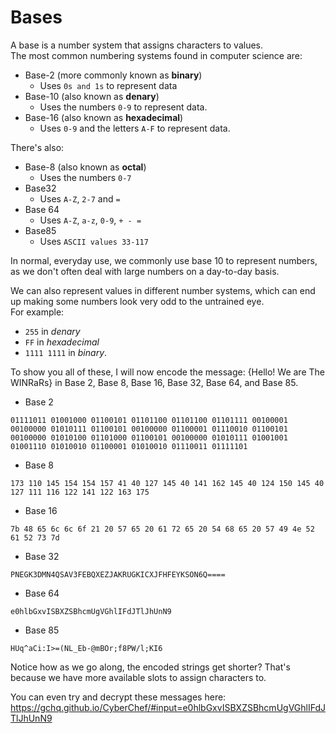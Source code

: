 # Bases
A base is a number system that assigns characters to values.\
The most common numbering systems found in computer science are:
* Base-2 (more commonly known as **binary**)
    * Uses `0s and 1s` to represent data
* Base-10 (also known as **denary**)
    * Uses the numbers `0-9` to represent data.
* Base-16 (also known as **hexadecimal**)
    * Uses `0-9` and the letters `A-F` to represent data.
    
There's also:
* Base-8 (also known as **octal**)
    * Uses the numbers `0-7`
* Base32 
    * Uses `A-Z`, `2-7` and `=`
* Base 64
    * Uses `A-Z`, `a-z`, `0-9`, `+ - =`
* Base85
    * Uses `ASCII values 33-117`
    
In normal, everyday use, we commonly use base 10 to represent numbers,
as we don't often deal with large numbers on a day-to-day basis.

We can also represent values in different number systems, which can end up making some numbers look very odd to the untrained eye.\
For example: 
* `255` in *denary*
* `FF` in *hexadecimal*
* `1111 1111` in *binary*. 

To show you all of these, I will now encode the message: {Hello! We are The WINRaRs} in
Base 2, Base 8, Base 16, Base 32, Base 64, and Base 85.
* Base 2
```
01111011 01001000 01100101 01101100 01101100 01101111 00100001 00100000 01010111 01100101 00100000 01100001 01110010 01100101 00100000 01010100 01101000 01100101 00100000 01010111 01001001 01001110 01010010 01100001 01010010 01110011 01111101
```
* Base 8
```
173 110 145 154 154 157 41 40 127 145 40 141 162 145 40 124 150 145 40 127 111 116 122 141 122 163 175
```
* Base 16
```
7b 48 65 6c 6c 6f 21 20 57 65 20 61 72 65 20 54 68 65 20 57 49 4e 52 61 52 73 7d
```
* Base 32
```
PNEGK3DMN4QSAV3FEBQXEZJAKRUGKICXJFHFEYKSON6Q====
```
* Base 64
```
e0hlbGxvISBXZSBhcmUgVGhlIFdJTlJhUnN9
```
* Base 85
```
HUq^aCi:I>=(NL_Eb-@mBOr;f8PW/l;KI6
```
Notice how as we go along, the encoded strings get shorter? That's because we have more available slots to assign characters to.

You can even try and decrypt these messages here:\
https://gchq.github.io/CyberChef/#input=e0hlbGxvISBXZSBhcmUgVGhlIFdJTlJhUnN9 
